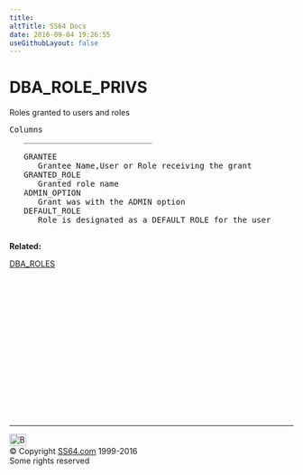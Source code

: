 ```yaml
---
title:
altTitle: SS64 Docs
date: 2016-09-04 19:26:55
useGithubLayout: false
---
```

<!-- #BeginLibraryItem "/Library/head_orad.lbi" --><!-- #EndLibraryItem --><h1>DBA_ROLE_PRIVS </h1><p> Roles granted to users and roles </p> 
 
<pre>Columns
   ___________________________
 
   GRANTEE
      Grantee Name,User or Role receiving the grant
   GRANTED_ROLE
      Granted role name
   ADMIN_OPTION
      Grant was with the ADMIN option
   DEFAULT_ROLE
      Role is designated as a DEFAULT ROLE for the user

</pre>
<p><b>Related:</b></p>
<p><a href="DBA_ROLES.html">DBA_ROLES</a></p><!-- #BeginLibraryItem "/Library/foot_orad.lbi" --><p>
<!-- oracle-footer -->
<ins class="adsbygoogle" style="display:inline-block;width:300px;height:250px" data-ad-client="ca-pub-6140977852749469" data-ad-slot="4275490898"></ins>
<script>
(adsbygoogle = window.adsbygoogle || []).push({});
</script></p>
<hr>
<div id="bl" class="footer"><a href="DBA_ROLE_PRIVS.html#"><img src="../images/top.png" width="30" height="22" alt="Back to the Top"></a></div>
<div id="br" class="footer, tagline">© Copyright <a href="../index.html">SS64.com</a> 1999-2016<br>
Some rights reserved</div>
<!-- #EndLibraryItem -->

